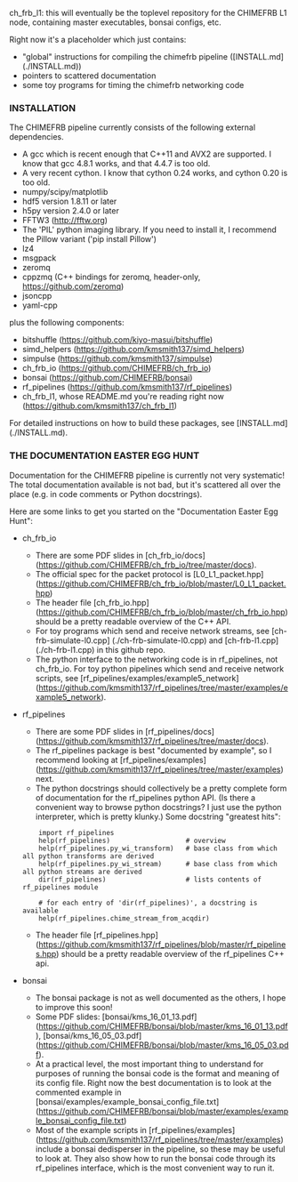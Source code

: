 ch_frb_l1: this will eventually be the toplevel repository for the CHIMEFRB L1 node,
containing master executables, bonsai configs, etc.

Right now it's a placeholder which just contains:
  - "global" instructions for compiling the chimefrb pipeline ([INSTALL.md] (./INSTALL.md))
  - pointers to scattered documentation
  - some toy programs for timing the chimefrb networking code

### INSTALLATION

The CHIMEFRB pipeline currently consists of the following external dependencies.

  - A gcc which is recent enough that C++11 and AVX2 are supported.  I know that gcc 4.8.1 works, and that 4.4.7 is too old.
  - A very recent cython.  I know that cython 0.24 works, and cython 0.20 is too old.
  - numpy/scipy/matplotlib
  - hdf5 version 1.8.11 or later
  - h5py version 2.4.0 or later
  - FFTW3 (http://fftw.org)
  - The 'PIL' python imaging library.  If you need to install it, I recommend the Pillow variant ('pip install Pillow')
  - lz4
  - msgpack
  - zeromq
  - cppzmq (C++ bindings for zeromq, header-only, https://github.com/zeromq)
  - jsoncpp
  - yaml-cpp

plus the following components:

  - bitshuffle (https://github.com/kiyo-masui/bitshuffle)
  - simd_helpers (https://github.com/kmsmith137/simd_helpers)
  - simpulse (https://github.com/kmsmith137/simpulse)
  - ch_frb_io (https://github.com/CHIMEFRB/ch_frb_io)
  - bonsai (https://github.com/CHIMEFRB/bonsai)
  - rf_pipelines (https://github.com/kmsmith137/rf_pipelines)
  - ch_frb_l1, whose README.md you're reading right now (https://github.com/kmsmith137/ch_frb_l1)

For detailed instructions on how to build these packages, see [INSTALL.md] (./INSTALL.md).


### THE DOCUMENTATION EASTER EGG HUNT

Documentation for the CHIMEFRB pipeline is currently not very systematic!
The total documentation available is not bad, but it's scattered all over the
place (e.g. in code comments or Python docstrings).

Here are some links to get you started on the "Documentation Easter Egg Hunt":

  - ch_frb_io
     - There are some PDF slides in [ch_frb_io/docs] (https://github.com/CHIMEFRB/ch_frb_io/tree/master/docs).
     - The official spec for the packet protocol is [L0_L1_packet.hpp] (https://github.com/CHIMEFRB/ch_frb_io/blob/master/L0_L1_packet.hpp)
     - The header file [ch_frb_io.hpp] (https://github.com/CHIMEFRB/ch_frb_io/blob/master/ch_frb_io.hpp)
       should be a pretty readable overview of the C++ API.
     - For toy programs which send and receive network streams, see
       [ch-frb-simulate-l0.cpp] (./ch-frb-simulate-l0.cpp) and [ch-frb-l1.cpp] (./ch-frb-l1.cpp)
       in this github repo.
     - The python interface to the networking code is in rf_pipelines, not ch_frb_io.
       For toy python pipelines which send and receive network scripts, see
       [rf_pipelines/examples/example5_network] (https://github.com/kmsmith137/rf_pipelines/tree/master/examples/example5_network).

  - rf_pipelines
     - There are some PDF slides in [rf_pipelines/docs] (https://github.com/kmsmith137/rf_pipelines/tree/master/docs).
     - The rf_pipelines package is best "documented by example", so I recommend looking at
       [rf_pipelines/examples] (https://github.com/kmsmith137/rf_pipelines/tree/master/examples) next.
     - The python docstrings should collectively be a pretty complete form of documentation for the rf_pipelines python API.
       (Is there a convenient way to browse python docstrings?  I just use the python interpreter, which is pretty klunky.)
       Some docstring "greatest hits":
    ```
        import rf_pipelines
        help(rf_pipelines)                   # overview
        help(rf_pipelines.py_wi_transform)   # base class from which all python transforms are derived
        help(rf_pipelines.py_wi_stream)      # base class from which all python streams are derived
        dir(rf_pipelines)                    # lists contents of rf_pipelines module

        # for each entry of 'dir(rf_pipelines)', a docstring is available
        help(rf_pipelines.chime_stream_from_acqdir)   
    ```
     - The header file [rf_pipelines.hpp] (https://github.com/kmsmith137/rf_pipelines/blob/master/rf_pipelines.hpp)
       should be a pretty readable overview of the rf_pipelines C++ api.

  - bonsai
     - The bonsai package is not as well documented as the others, I hope to improve this soon!
     - Some PDF slides: [bonsai/kms_16_01_13.pdf] (https://github.com/CHIMEFRB/bonsai/blob/master/kms_16_01_13.pdf),
       [bonsai/kms_16_05_03.pdf] (https://github.com/CHIMEFRB/bonsai/blob/master/kms_16_05_03.pdf).
     - At a practical level, the most important thing to understand for purposes of running the bonsai code
       is the format and meaning of its config file.  Right now the best documentation is to look at the commented example in
       [bonsai/examples/example_bonsai_config_file.txt] (https://github.com/CHIMEFRB/bonsai/blob/master/examples/example_bonsai_config_file.txt)
     - Most of the example scripts in
       [rf_pipelines/examples] (https://github.com/kmsmith137/rf_pipelines/tree/master/examples)
       include a bonsai dedisperser in the pipeline, so these may be useful to look at.
       They also show how to run the bonsai code through its rf_pipelines interface, which is the most convenient way to run it.


